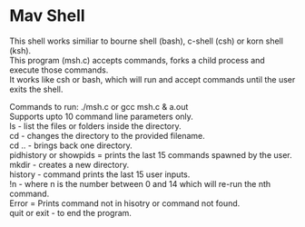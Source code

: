 # Mav Shell

This shell works similiar to bourne shell (bash), c-shell (csh) or korn shell (ksh). <br />
This program (msh.c) accepts commands, forks a child process and execute those commands. <br />
It works like csh or bash, which will run and accept commands until the user exits the shell. <br />
 
Commands to run:
./msh.c or gcc msh.c & a.out <br />
Supports upto 10 command line parameters only. <br />
ls - list the files or folders inside the directory. <br />
cd - changes the directory to the provided filename. <br />
cd .. - brings back one directory. <br />
pidhistory or showpids = prints the last 15 commands spawned by the user. <br />
mkdir - creates a new directory. <br />
history - command prints the last 15 user inputs. <br />
!n - where n is the number between 0 and 14 which will re-run the nth command. <br />
Error = Prints command not in hisotry or command not found. <br />
quit or exit - to end the program. <br />

